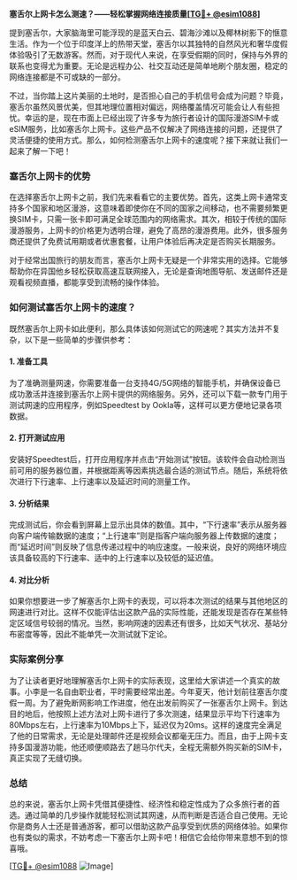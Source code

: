 **塞舌尔上网卡怎么测速？——轻松掌握网络连接质量[[TG💪+ @esim1088](https://t.me/s/esim1088)]**

提到塞舌尔，大家脑海里可能浮现的是蓝天白云、碧海沙滩以及椰林树影下的惬意生活。作为一个位于印度洋上的热带天堂，塞舌尔以其独特的自然风光和奢华度假体验吸引了无数游客。然而，对于现代人来说，在享受假期的同时，保持与外界的联系也变得尤为重要。无论是远程办公、社交互动还是简单地刷个朋友圈，稳定的网络连接都是不可或缺的一部分。

不过，当你踏上这片美丽的土地时，是否担心自己的手机信号会成为问题？毕竟，塞舌尔虽然风景优美，但其地理位置相对偏远，网络覆盖情况可能会让人有些担忧。幸运的是，现在市面上已经出现了许多专为旅行者设计的国际漫游SIM卡或eSIM服务，比如塞舌尔上网卡。这些产品不仅解决了网络连接的问题，还提供了灵活便捷的使用方式。那么，如何检测塞舌尔上网卡的速度呢？接下来就让我们一起来了解一下吧！

### 塞舌尔上网卡的优势

在选择塞舌尔上网卡之前，我们先来看看它的主要优势。首先，这类上网卡通常支持多个国家和地区漫游，这意味着即使你在不同的国家之间移动，也不需要频繁更换SIM卡，只需一张卡即可满足全球范围内的网络需求。其次，相较于传统的国际漫游服务，上网卡的价格更为透明合理，避免了高昂的漫游费用。此外，很多服务商还提供了免费试用期或者优惠套餐，让用户体验后再决定是否购买长期服务。

对于经常出国旅行的朋友而言，塞舌尔上网卡无疑是一个非常实用的选择。它能够帮助你在异国他乡轻松获取高速互联网接入，无论是查询地图导航、发送邮件还是观看视频直播，都能享受到流畅的操作体验。

### 如何测试塞舌尔上网卡的速度？

既然塞舌尔上网卡如此便利，那么具体该如何测试它的网速呢？其实方法并不复杂，以下是一些简单的步骤供参考：

#### 1. 准备工具
为了准确测量网速，你需要准备一台支持4G/5G网络的智能手机，并确保设备已成功激活并连接到塞舌尔上网卡提供的网络服务。另外，还可以下载一款专门用于测试网速的应用程序，例如Speedtest by Ookla等，这样可以更方便地记录各项数据。

#### 2. 打开测试应用
安装好Speedtest后，打开应用程序并点击“开始测试”按钮。该软件会自动检测当前可用的服务器位置，并根据距离等因素挑选最合适的测试节点。随后，系统将依次进行下行速率、上行速率以及延迟时间的测量工作。

#### 3. 分析结果
完成测试后，你会看到屏幕上显示出具体的数值。其中，“下行速率”表示从服务器向客户端传输数据的速度；“上行速率”则是指客户端向服务器上传数据的速度；而“延迟时间”则反映了信息传递过程中的响应速度。一般来说，良好的网络环境应该具备较高的下行速率、适中的上行速率以及较低的延迟值。

#### 4. 对比分析
如果你想要进一步了解塞舌尔上网卡的表现，可以将本次测试的结果与其他地区的网速进行对比。这样不仅能评估出这款产品的实际性能，还能发现是否存在某些特定区域信号较弱的情况。当然，影响网速的因素还有很多，比如天气状况、基站分布密度等等，因此不能单凭一次测试就下定论。

### 实际案例分享

为了让读者更好地理解塞舌尔上网卡的实际表现，这里给大家讲述一个真实的故事。小李是一名自由职业者，平时需要经常出差。今年夏天，他计划前往塞舌尔度假一周。为了避免断网影响工作进度，他在出发前购买了一张塞舌尔上网卡。到达目的地后，他按照上述方法对上网卡进行了多次测速，结果显示平均下行速率为80Mbps左右，上行速率为10Mbps上下，延迟仅为20ms。这样的速度完全满足了他的日常需求，无论是处理邮件还是视频会议都毫无压力。而且，由于上网卡支持多国漫游功能，他还顺便顺路去了趟马尔代夫，全程无需额外购买新的SIM卡，真正实现了无缝切换。

### 总结

总的来说，塞舌尔上网卡凭借其便捷性、经济性和稳定性成为了众多旅行者的首选。通过简单的几步操作就能轻松测试其网速，从而判断是否适合自己使用。无论你是商务人士还是普通游客，都可以借助这款产品享受到优质的网络体验。如果你也有类似的需求，不妨考虑一下塞舌尔上网卡吧！相信它会给你带来意想不到的惊喜哦。

[[TG💪+ @esim1088](https://t.me/s/esim1088) ![Image](https://i.postimg.cc/4NQfJmqS/Snipaste-2025-05-13-00-14-12.png)]